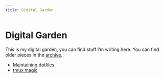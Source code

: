 ```yaml
---
title: Digital Garden
---
```


# Digital Garden

This is my digital garden, you can find stuff I’m writing here. You can
find older pieces in the [archive](archive/).

- [Maintaining dotfiles](/garden/maintaining-dotfiles/)
- [tmux magic](/garden/tmux-magic/)
